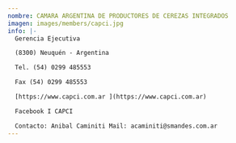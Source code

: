 ```yaml
---
nombre: CAMARA ARGENTINA DE PRODUCTORES DE CEREZAS INTEGRADOS
imagen: images/members/capci.jpg
info: |-
  Gerencia Ejecutiva 

  (8300) Neuquén - Argentina 

  Tel. (54) 0299 485553 

  Fax (54) 0299 485553 

  [https://www.capci.com.ar ](https://www.capci.com.ar)

  Facebook I CAPCI 

  Contacto: Anibal Caminiti Mail: acaminiti@smandes.com.ar
---
```


